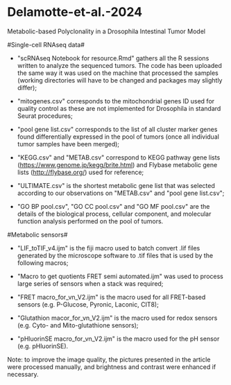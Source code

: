 # Delamotte-et-al.-2024
Metabolic-based Polyclonality in a Drosophila Intestinal Tumor Model

#Single-cell RNAseq data#

- "scRNAseq Notebook for resource.Rmd" gathers all the R sessions written to analyze the sequenced tumors. The code has been uploaded the same way it was used on the machine that processed the samples (working directories will have to be changed and packages may slightly differ);

- "mitogenes.csv" corresponds to the mitochondrial genes ID used for quality control as these are not implemented for Drosophila in standard Seurat procedures;

- "pool gene list.csv" corresponds to the list of all cluster marker genes found differentially expressed in the pool of tumors (once all individual tumor samples have been merged);

- "KEGG.csv" and "METAB.csv" correspond to KEGG pathway gene lists (https://www.genome.jp/kegg/brite.html) and Flybase metabolic gene lists (http://flybase.org/) used for reference;

- "ULTIMATE.csv" is the shortest metabolic gene list that was selected according to our observations on "METAB.csv" and "pool gene list.csv";

- "GO BP pool.csv", "GO CC pool.csv" and "GO MF pool.csv" are the details of the biological process, cellular component, and molecular function analysis performed on the pool of tumors.

#Metabolic sensors#

- "LIF_toTIF_v4.ijm" is the fiji macro used to batch convert .lif files generated by the microscope software to .tif files that is used by the following macros;

- "Macro to get quotients FRET semi automated.ijm" was used to process large series of sensors when a stack was required;

- "FRET macro_for_vn_V2.ijm" is the macro used for all FRET-based sensors (e.g. P-Glucose, Pyronic, Laconic, CIT8);

- "Glutathion macor_for_vn_V2.ijm" is the macro used for redox sensors (e.g. Cyto- and Mito-glutathione sensors);

- "pHluorinSE macro_for_vn_V2.ijm" is the macro used for the pH sensor (e.g. pHluorinSE).

Note: to improve the image quality, the pictures presented in the article were processed manually, and brightness and contrast were enhanced if necessary.
